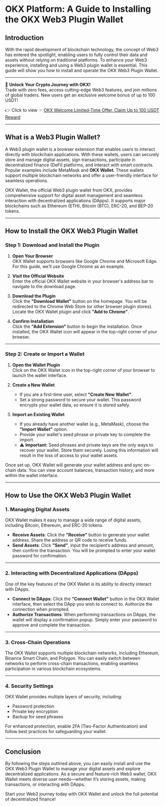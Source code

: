 # OKX Platform: A Guide to Installing the OKX Web3 Plugin Wallet

## Introduction

With the rapid development of blockchain technology, the concept of Web3 has entered the spotlight, enabling users to fully control their data and assets without relying on traditional platforms. To enhance your Web3 experience, installing and using a Web3 plugin wallet is essential. This guide will show you how to install and operate the OKX Web3 Plugin Wallet.

---

🚀 **Unlock Your Crypto Journey with OKX!**  
Trade with zero fees, access cutting-edge Web3 features, and join millions of global traders. New users get an exclusive welcome bonus of up to 100 USDT!  

👉 Click to view ☞ [OKX Welcome Limited-Time Offer, Claim Up to 100 USDT Reward](https://bit.ly/OKXe)

---

## What is a Web3 Plugin Wallet?

A Web3 plugin wallet is a browser extension that enables users to interact directly with blockchain applications. With these wallets, users can securely store and manage digital assets, sign transactions, participate in decentralized finance (DeFi) platforms, and interact with smart contracts. Popular examples include MetaMask and **OKX Wallet**. These wallets support multiple blockchain networks and offer a user-friendly interface for seamless operations.

OKX Wallet, the official Web3 plugin wallet from OKX, provides comprehensive support for digital asset management and seamless interaction with decentralized applications (DApps). It supports major blockchains such as Ethereum (ETH), Bitcoin (BTC), ERC-20, and BEP-20 tokens.

---

## How to Install the OKX Web3 Plugin Wallet

### Step 1: Download and Install the Plugin

1. **Open Your Browser**  
   OKX Wallet supports browsers like Google Chrome and Microsoft Edge. For this guide, we’ll use Google Chrome as an example.  
   
2. **Visit the Official Website**  
   Enter the official OKX Wallet website in your browser's address bar to navigate to the download page.  

3. **Download the Plugin**  
   Click the **"Download Wallet"** button on the homepage. You will be redirected to the Chrome Web Store (or other browser plugin stores). Locate the OKX Wallet plugin and click **"Add to Chrome"**.  

4. **Confirm Installation**  
   Click the **"Add Extension"** button to begin the installation. Once installed, the OKX Wallet icon will appear in the top-right corner of your browser.

---

### Step 2: Create or Import a Wallet

1. **Open the Wallet Plugin**  
   Click on the OKX Wallet icon in the top-right corner of your browser to launch the wallet interface.

2. **Create a New Wallet**  
   - If you are a first-time user, select **"Create New Wallet"**.  
   - Set a strong password to secure your wallet. This password encrypts your wallet data, so ensure it is stored safely.  

3. **Import an Existing Wallet**  
   - If you already have another wallet (e.g., MetaMask), choose the **"Import Wallet"** option.  
   - Provide your wallet's seed phrase or private key to complete the import.  
   - ⚠️ **Important:** Seed phrases and private keys are the only ways to recover your wallet. Store them securely. Losing this information will result in the loss of access to your wallet assets.

Once set up, OKX Wallet will generate your wallet address and sync on-chain data. You can view account balances, transaction history, and more within the wallet interface.

---

## How to Use the OKX Web3 Plugin Wallet

### 1. Managing Digital Assets

OKX Wallet makes it easy to manage a wide range of digital assets, including Bitcoin, Ethereum, and ERC-20 tokens.  

- **Receive Assets**: Click the **"Receive"** button to generate your wallet address. Share the address or QR code to receive funds.  
- **Send Assets**: Click **"Send"**, input the recipient’s address and amount, then confirm the transaction. You will be prompted to enter your wallet password for confirmation.

---

### 2. Interacting with Decentralized Applications (DApps)

One of the key features of the OKX Wallet is its ability to directly interact with DApps.  

- **Connect to DApps**: Click the **"Connect Wallet"** button in the OKX Wallet interface, then select the DApp you wish to connect to. Authorize the connection when prompted.  
- **Authorize Transactions**: When performing transactions on DApps, the wallet will display a confirmation popup. Simply enter your password to approve and complete the transaction.

---

### 3. Cross-Chain Operations

The OKX Wallet supports multiple blockchain networks, including Ethereum, Binance Smart Chain, and Polygon. You can easily switch between networks to perform cross-chain transactions, enabling seamless participation in various blockchain ecosystems.

---

### 4. Security Settings

OKX Wallet provides multiple layers of security, including:  
- Password protection  
- Private key encryption  
- Backup for seed phrases  

For enhanced protection, enable 2FA (Two-Factor Authentication) and follow best practices for safeguarding your wallet.

---

## Conclusion

By following the steps outlined above, you can easily install and use the OKX Web3 Plugin Wallet to manage your digital assets and explore decentralized applications. As a secure and feature-rich Web3 wallet, OKX Wallet meets diverse user needs—whether it’s storing assets, making transactions, or interacting with DApps.  

Start your Web3 journey today with OKX Wallet and unlock the full potential of decentralized finance!
